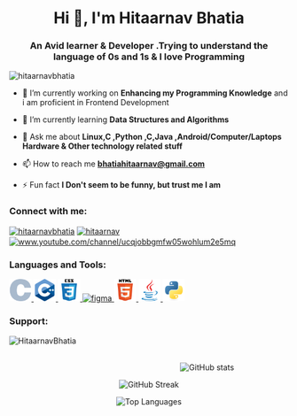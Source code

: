 <h1 align="center">Hi 👋, I'm Hitaarnav Bhatia</h1>
<h3 align="center">An Avid learner & Developer .Trying to understand the language of 0s and 1s & I love Programming</h3>

<p align="left"> <img src="https://komarev.com/ghpvc/?username=hitaarnavbhatia&label=Profile%20views&color=0e75b6&style=flat" alt="hitaarnavbhatia" /> </p>

- 🔭 I’m currently working on **Enhancing my Programming Knowledge** and i am proficient in Frontend Development

- 🌱 I’m currently learning **Data Structures and Algorithms**

- 💬 Ask me about **Linux,C ,Python ,C,Java ,Android/Computer/Laptops Hardware & Other technology related stuff**

- 📫 How to reach me **bhatiahitaarnav@gmail.com**

- ⚡ Fun fact **I Don't seem to be funny, but trust me I am**

<h3 align="left">Connect with me:</h3>
<p align="left">
<a href="https://linkedin.com/in/hitaarnavbhatia" target="blank"><img align="center" src="https://raw.githubusercontent.com/rahuldkjain/github-profile-readme-generator/master/src/images/icons/Social/linked-in-alt.svg" alt="hitaarnavbhatia" height="30" width="40" /></a>
<a href="https://instagram.com/hitaarnav" target="blank"><img align="center" src="https://raw.githubusercontent.com/rahuldkjain/github-profile-readme-generator/master/src/images/icons/Social/instagram.svg" alt="hitaarnav" height="30" width="40" /></a>
<a href="https://www.youtube.com/c/www.youtube.com/channel/ucqjobbgmfw05wohlum2e5mq" target="blank"><img align="center" src="https://raw.githubusercontent.com/rahuldkjain/github-profile-readme-generator/master/src/images/icons/Social/youtube.svg" alt="www.youtube.com/channel/ucqjobbgmfw05wohlum2e5mq" height="30" width="40" /></a>
</p>

<h3 align="left">Languages and Tools:</h3>
<p align="left"> <a href="https://www.cprogramming.com/" target="_blank" rel="noreferrer"> <img src="https://raw.githubusercontent.com/devicons/devicon/master/icons/c/c-original.svg" alt="c" width="40" height="40"/> </a> <a href="https://www.w3schools.com/cpp/" target="_blank" rel="noreferrer"> <img src="https://raw.githubusercontent.com/devicons/devicon/master/icons/cplusplus/cplusplus-original.svg" alt="cplusplus" width="40" height="40"/> </a> <a href="https://www.w3schools.com/css/" target="_blank" rel="noreferrer"> <img src="https://raw.githubusercontent.com/devicons/devicon/master/icons/css3/css3-original-wordmark.svg" alt="css3" width="40" height="40"/> </a> <a href="https://www.figma.com/" target="_blank" rel="noreferrer"> <img src="https://www.vectorlogo.zone/logos/figma/figma-icon.svg" alt="figma" width="40" height="40"/> </a> <a href="https://www.w3.org/html/" target="_blank" rel="noreferrer"> <img src="https://raw.githubusercontent.com/devicons/devicon/master/icons/html5/html5-original-wordmark.svg" alt="html5" width="40" height="40"/> </a> <a href="https://www.java.com" target="_blank" rel="noreferrer"> <img src="https://raw.githubusercontent.com/devicons/devicon/master/icons/java/java-original.svg" alt="java" width="40" height="40"/> </a> <a href="https://www.python.org" target="_blank" rel="noreferrer"> <img src="https://raw.githubusercontent.com/devicons/devicon/master/icons/python/python-original.svg" alt="python" width="40" height="40"/> </a> </p>

<h3 align="left">Support:</h3>
<p><a href="https://www.buymeacoffee.com/HitaarnavBhatia"> <img align="left" src="https://cdn.buymeacoffee.com/buttons/v2/default-yellow.png" height="50" width="210" alt="HitaarnavBhatia" /></a></p><br><br>

<p align="center">
  <img src="https://github-readme-stats.vercel.app/api?username=hitaarnavbhatia&show_icons=true&theme=tokyonight&hide_border=true" alt="GitHub stats" />
</p>

<p align="center">
  <img src="https://github-readme-streak-stats.herokuapp.com/?user=hitaarnavbhatia&theme=tokyonight&hide_border=true" alt="GitHub Streak" />
</p>

<p align="center">
  <img src="https://github-readme-stats.vercel.app/api/top-langs/?username=hitaarnavbhatia&layout=compact&theme=tokyonight&hide_border=true" alt="Top Languages" />
</p>

